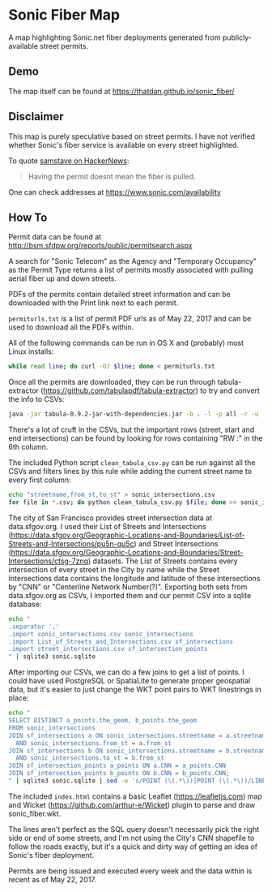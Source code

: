# Sonic Fiber Map
A map highlighting Sonic.net fiber deployments generated from publicly-available street permits.

## Demo
The map itself can be found at https://thatdan.github.io/sonic_fiber/

## Disclaimer
This map is purely speculative based on street permits. I have not verified whether Sonic's fiber service is available on every street highlighted.

To quote [samstave on HackerNews](https://news.ycombinator.com/item?id=14427548):
> Having the permit doesnt mean the fiber is pulled.

One can check addresses at https://www.sonic.com/availability

## How To
Permit data can be found at http://bsm.sfdpw.org/reports/public/permitsearch.aspx

A search for "Sonic Telecom" as the Agency and "Temporary Occupancy" as the Permit Type returns a list of permits mostly associated with pulling aerial fiber up and down streets.

PDFs of the permits contain detailed street information and can be downloaded with the Print link next to each permit.

`permiturls.txt` is a list of permit PDF urls as of May 22, 2017 and can be used to download all the PDFs within.

All of the following commands can be run in OS X and (probably) most Linux installs:
```bash
while read line; do curl -OJ $line; done < permiturls.txt
```

Once all the permits are downloaded, they can be run through tabula-extractor (https://github.com/tabulapdf/tabula-extractor) to try and convert the info to CSVs:
```bash
java -jar tabula-0.9.2-jar-with-dependencies.jar -b . -l -p all -r -u
```

There's a lot of cruft in the CSVs, but the important rows (street, start and end intersections) can be found by looking for rows containing "RW :" in the 6th column.

The included Python script `clean_tabula_csv.py` can be run against all the CSVs and filters lines by this rule while adding the current street name to every first column:
```bash
echo "streetname,from_st,to_st" > sonic_intersections.csv
for file in *.csv; do python clean_tabula_csv.py $file; done >> sonic_intersections.csv
```

The city of San Francisco provides street intersection data at data.sfgov.org. I used their List of Streets and Intersections (https://data.sfgov.org/Geographic-Locations-and-Boundaries/List-of-Streets-and-Intersections/pu5n-qu5c) and Street Intersections (https://data.sfgov.org/Geographic-Locations-and-Boundaries/Street-Intersections/ctsg-7znq) datasets. The List of Streets contains every intersection of every street in the City by name while the Street Intersections data contains the longitude and latitude of these intersections by "CNN" or "Centerline Network Number(?)". Exporting both sets from data.sfgov.org as CSVs, I imported them and our permit CSV into a sqlite database:
```bash
echo "
.separator ','
.import sonic_intersections.csv sonic_intersections
.import List_of_Streets_and_Intersections.csv sf_intersections
.import street_intersections.csv sf_intersection_points
" | sqlite3 sonic.sqlite
```

After importing our CSVs, we can do a few joins to get a list of points. I could have used PostgreSQL or SpatiaLite to generate proper geospatial data, but it's easier to just change the WKT point pairs to WKT linestrings in place:
```bash
echo "
SELECT DISTINCT a_points.the_geom, b_points.the_geom
FROM sonic_intersections
JOIN sf_intersections a ON sonic_intersections.streetname = a.streetname
  AND sonic_intersections.from_st = a.from_st
JOIN sf_intersections b ON sonic_intersections.streetname = b.streetname
  AND sonic_intersections.to_st = b.from_st
JOIN sf_intersection_points a_points ON a.CNN = a_points.CNN
JOIN sf_intersection_points b_points ON b.CNN = b_points.CNN;
" | sqlite3 sonic.sqlite | sed -e 's/POINT (\(.*\))|POINT (\(.*\))/LINESTRING \(\1,\2\)/' > sonic_fiber.wkt
```

The included `index.html` contains a basic Leaflet (https://leafletjs.com) map and Wicket (https://github.com/arthur-e/Wicket) plugin to parse and draw sonic_fiber.wkt.

The lines aren't perfect as the SQL query doesn't necessarily pick the right side or end of some streets, and I'm not using the City's CNN shapefile to follow the roads exactly, but it's a quick and dirty way of getting an idea of Sonic's fiber deployment.

Permits are being issued and executed every week and the data within is recent as of May 22, 2017.
